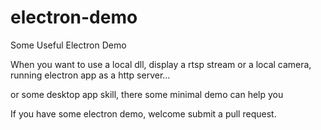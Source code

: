# electron-demo
Some Useful Electron Demo

When you want to use a local dll, display a rtsp stream or a local camera, running electron app as a http server...

or some desktop app skill, there some minimal demo can help you

If you have some electron demo, welcome submit a pull request.
